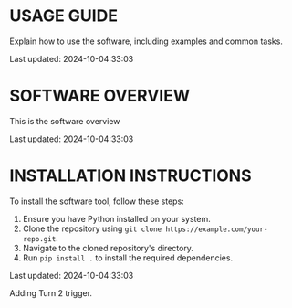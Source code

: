# USAGE GUIDE

Explain how to use the software, including examples and common tasks.

Last updated: 2024-10-04:33:03

# SOFTWARE OVERVIEW

This is the software overview

Last updated: 2024-10-04:33:03

# INSTALLATION INSTRUCTIONS

To install the software tool, follow these steps:

1. Ensure you have Python installed on your system.
2. Clone the repository using `git clone https://example.com/your-repo.git`.
3. Navigate to the cloned repository's directory.
4. Run `pip install .` to install the required dependencies.

Last updated: 2024-10-04:33:03

Adding Turn 2 trigger.